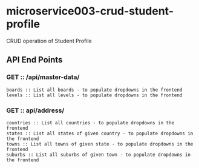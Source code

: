 # microservice003-crud-student-profile
CRUD operation of Student Profile

## API End Points
### GET :: /api/master-data/
	boards :: List all boards - to populate dropdowns in the frontend
	levels :: List all levels - to populate dropdowns in the frontend

### GET :: api/address/
	countries :: List all countries - to populate dropdowns in the frontend
	states :: List all states of given country - to populate dropdowns in the frontend
	towns :: List all towns of given state - to populate dropdowns in the frontend
	suburbs :: List all suburbs of given town - to populate dropdowns in the frontend
